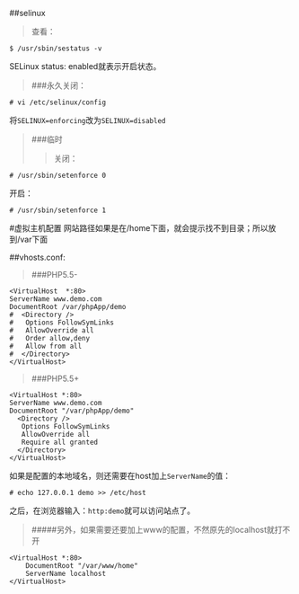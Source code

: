 ##selinux
>查看：
>	
	$ /usr/sbin/sestatus -v
SELinux status: enabled就表示开启状态。
>###永久关闭：
>
	# vi /etc/selinux/config 
将`SELINUX=enforcing`改为`SELINUX=disabled`
>###临时
>>关闭：
>>
	# /usr/sbin/setenforce 0    
开启：
>>	
	# /usr/sbin/setenforce 1

#虚拟主机配置
网站路径如果是在/home下面，就会提示找不到目录；所以放到/var下面

##vhosts.conf:
>###PHP5.5-
>
	<VirtualHost  *:80>
	ServerName www.demo.com
	DocumentRoot /var/phpApp/demo
    #  <Directory />
    #   Options FollowSymLinks
    #   AllowOverride all
    #   Order allow,deny
    #   Allow from all 
    #  </Directory>
	</VirtualHost>
>###PHP5.5+
>
	<VirtualHost *:80>
	ServerName www.demo.com
	DocumentRoot "/var/phpApp/demo"
      <Directory />
       Options FollowSymLinks
       AllowOverride all
       Require all granted 
      </Directory>
	</VirtualHost>

如果是配置的本地域名，则还需要在host加上`ServerName`的值：

	# echo 127.0.0.1 demo >> /etc/host
之后，在浏览器输入：`http:demo`就可以访问站点了。

>#####另外，如果需要还要加上www的配置，不然原先的localhost就打不开
>
	<VirtualHost *:80>    
    	DocumentRoot "/var/www/home"
    	ServerName localhost    
	</VirtualHost>